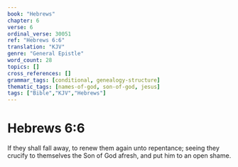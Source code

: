 ```yaml
---
book: "Hebrews"
chapter: 6
verse: 6
ordinal_verse: 30051
ref: "Hebrews 6:6"
translation: "KJV"
genre: "General Epistle"
word_count: 28
topics: []
cross_references: []
grammar_tags: [conditional, genealogy-structure]
thematic_tags: [names-of-god, son-of-god, jesus]
tags: ["Bible","KJV","Hebrews"]
---
```


# Hebrews 6:6

If they shall fall away, to renew them again unto repentance; seeing they crucify to themselves the Son of God afresh, and put him to an open shame.
